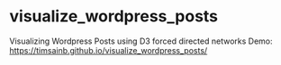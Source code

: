 # visualize_wordpress_posts
Visualizing Wordpress Posts using D3 forced directed networks
Demo: https://timsainb.github.io/visualize_wordpress_posts/
